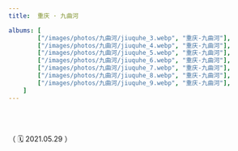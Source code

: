 ```yaml
---
title:  重庆 · 九曲河

albums: [
        ["/images/photos/九曲河/jiuquhe_3.webp", "重庆-九曲河"],
        ["/images/photos/九曲河/jiuquhe_4.webp", "重庆-九曲河"],
        ["/images/photos/九曲河/jiuquhe_5.webp", "重庆-九曲河"],
        ["/images/photos/九曲河/jiuquhe_6.webp", "重庆-九曲河"],
        ["/images/photos/九曲河/jiuquhe_7.webp", "重庆-九曲河"],
        ["/images/photos/九曲河/jiuquhe_8.webp", "重庆-九曲河"],
        ["/images/photos/九曲河/jiuquhe_9.webp", "重庆-九曲河"],
	]
---
```


<br/><br/>


（ 🗓️ 2021.05.29 ）

<br/><br/><br/><br/>